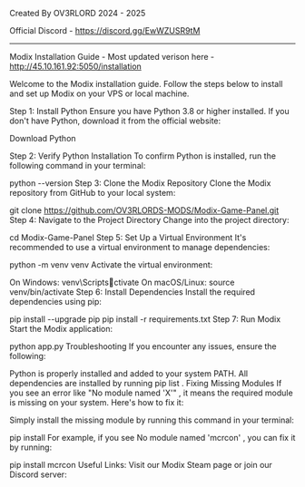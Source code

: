 Created By OV3RLORD 2024 - 2025

Official Discord - https://discord.gg/EwWZUSR9tM

-----------------------------------------------------------------------------------------

Modix Installation Guide - Most updated verison here - http://45.10.161.92:5050/installation

Welcome to the Modix installation guide. Follow the steps below to install and set up Modix on your VPS or local machine.

Step 1: Install Python
Ensure you have Python 3.8 or higher installed. If you don't have Python, download it from the official website:

Download Python

Step 2: Verify Python Installation
To confirm Python is installed, run the following command in your terminal:

python --version
Step 3: Clone the Modix Repository
Clone the Modix repository from GitHub to your local system:

git clone https://github.com/OV3RLORDS-MODS/Modix-Game-Panel.git
Step 4: Navigate to the Project Directory
Change into the project directory:

cd Modix-Game-Panel
Step 5: Set Up a Virtual Environment
It's recommended to use a virtual environment to manage dependencies:

python -m venv venv
Activate the virtual environment:

On Windows:
venv\Scriptsctivate
On macOS/Linux:
source venv/bin/activate
Step 6: Install Dependencies
Install the required dependencies using pip:

pip install --upgrade pip
pip install -r requirements.txt
Step 7: Run Modix
Start the Modix application:

python app.py
Troubleshooting
If you encounter any issues, ensure the following:

Python is properly installed and added to your system PATH.
All dependencies are installed by running
pip list
.
Fixing Missing Modules
If you see an error like
"No module named 'X'"
, it means the required module is missing on your system. Here's how to fix it:

Simply install the missing module by running this command in your terminal:

pip install
For example, if you see
No module named 'mcrcon'
, you can fix it by running:

pip install mcrcon
Useful Links:
Visit our Modix Steam page or join our Discord server:
